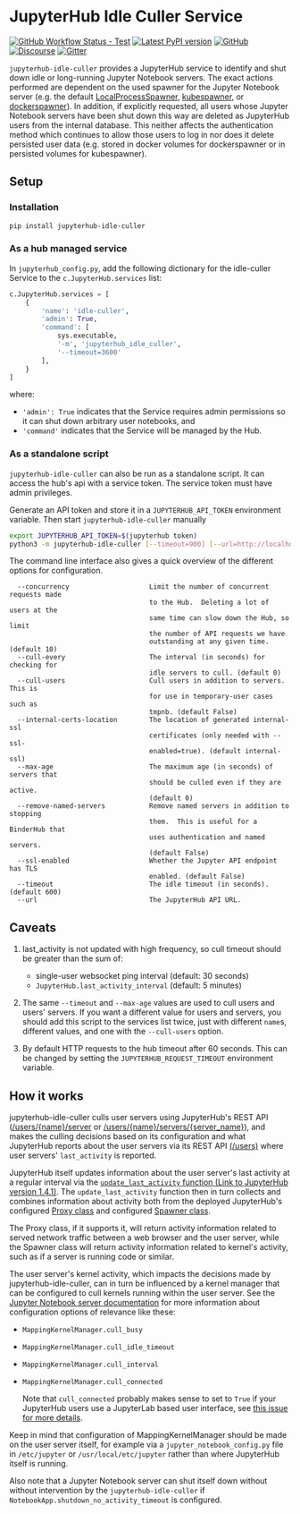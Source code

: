 # JupyterHub Idle Culler Service

[![GitHub Workflow Status - Test](https://img.shields.io/github/workflow/status/jupyterhub/jupyterhub-idle-culler/Test?logo=github&label=tests)](https://github.com/jupyterhub/jupyterhub-idle-culler/actions)
[![Latest PyPI version](https://img.shields.io/pypi/v/jupyterhub-idle-culler?logo=pypi&logoColor=white)](https://pypi.python.org/pypi/jupyterhub-idle-culler)
[![GitHub](https://img.shields.io/badge/issue_tracking-github-blue?logo=github)](https://github.com/jupyterhub/jupyterhub-idle-culler/issues)
[![Discourse](https://img.shields.io/badge/help_forum-discourse-blue?logo=discourse)](https://discourse.jupyter.org/c/jupyterhub)
[![Gitter](https://img.shields.io/badge/social_chat-gitter-blue?logo=gitter)](https://gitter.im/jupyterhub/jupyterhub)

`jupyterhub-idle-culler` provides a JupyterHub service to identify and shut down idle or long-running Jupyter Notebook servers.
The exact actions performed are dependent on the used spawner for the Jupyter Notebook server (e.g. the default [LocalProcessSpawner](https://jupyterhub.readthedocs.io/en/stable/api/spawner.html#localprocessspawner>), [kubespawner](https://github.com/jupyterhub/kubespawner), or [dockerspawner](https://github.com/jupyterhub/dockerspawner)).
In addition, if explicitly requested, all users whose Jupyter Notebook servers have been shut down this way are deleted as JupyterHub users from the internal database. This neither affects the authentication method which continues to allow those users to log in nor does it delete persisted user data (e.g. stored in docker volumes for dockerspawner or in persisted volumes for kubespawner).

## Setup

### Installation

```bash
pip install jupyterhub-idle-culler
```

### As a hub managed service

In `jupyterhub_config.py`, add the following dictionary for the idle-culler
Service to the `c.JupyterHub.services` list:

```python
c.JupyterHub.services = [
    {
        'name': 'idle-culler',
        'admin': True,
        'command': [
            sys.executable,
            '-m', 'jupyterhub_idle_culler',
            '--timeout=3600'
        ],
    }
]
```

where:

- `'admin': True` indicates that the Service requires admin permissions so
  it can shut down arbitrary user notebooks, and
- `'command'` indicates that the Service will be managed by the Hub.

### As a standalone script

`jupyterhub-idle-culler` can also be run as a standalone script. It can
access the hub's api with a service token. The service token must have
admin privileges.

Generate an API token and store it in a `JUPYTERHUB_API_TOKEN` environment
variable. Then start `jupyterhub-idle-culler` manually

```bash
export JUPYTERHUB_API_TOKEN=$(jupyterhub token)
python3 -m jupyterhub-idle-culler [--timeout=900] [--url=http://localhost:8081/hub/api]
```

The command line interface also gives a quick overview of the different options for configuration.

```
  --concurrency                    Limit the number of concurrent requests made
                                   to the Hub.  Deleting a lot of users at the
                                   same time can slow down the Hub, so limit
                                   the number of API requests we have
                                   outstanding at any given time. (default 10)
  --cull-every                     The interval (in seconds) for checking for
                                   idle servers to cull. (default 0)
  --cull-users                     Cull users in addition to servers.  This is
                                   for use in temporary-user cases such as
                                   tmpnb. (default False)
  --internal-certs-location        The location of generated internal-ssl
                                   certificates (only needed with --ssl-
                                   enabled=true). (default internal-ssl)
  --max-age                        The maximum age (in seconds) of servers that
                                   should be culled even if they are active.
                                   (default 0)
  --remove-named-servers           Remove named servers in addition to stopping
                                   them.  This is useful for a BinderHub that
                                   uses authentication and named servers.
                                   (default False)
  --ssl-enabled                    Whether the Jupyter API endpoint has TLS
                                   enabled. (default False)
  --timeout                        The idle timeout (in seconds). (default 600)
  --url                            The JupyterHub API URL.
```

## Caveats

1. last_activity is not updated with high frequency, so cull timeout should be
   greater than the sum of:

   - single-user websocket ping interval (default: 30 seconds)
   - `JupyterHub.last_activity_interval` (default: 5 minutes)

2. The same `--timeout` and `--max-age` values are used to cull
   users and users' servers. If you want a different value for users and servers,
   you should add this script to the services list twice, just with different
   `name`s, different values, and one with the `--cull-users` option.

3. By default HTTP requests to the hub timeout after 60 seconds. This can be
   changed by setting the `JUPYTERHUB_REQUEST_TIMEOUT` environment variable.

## How it works

jupyterhub-idle-culler culls user servers using JupyterHub's REST API
([/users/{name}/server](https://jupyterhub.readthedocs.io/en/stable/_static/rest-api/index.html#operation--users--name--server-delete)
or
[/users/{name}/servers/{server_name}](https://jupyterhub.readthedocs.io/en/stable/_static/rest-api/index.html#operation--users--name--servers--server_name--delete)),
and makes the culling decisions based on its configuration and what JupyterHub
reports about the user servers via its REST API
[(/users)](https://jupyterhub.readthedocs.io/en/stable/_static/rest-api/index.html#path--users)
where user servers' `last_activity` is reported.

JupyterHub itself updates information about the user server's last activity at a
regular interval via the [`update_last_activity` function (Link to JupyterHub
version
1.4.1)](https://github.com/jupyterhub/jupyterhub/blob/1.4.1/jupyterhub/app.py#L2650).
The `update_last_activity` function then in turn collects and combines
information about activity both from the deployed JupyterHub's configured [Proxy
class](https://jupyterhub.readthedocs.io/en/stable/reference/proxy.html) and
configured [Spawner
class](https://jupyterhub.readthedocs.io/en/stable/reference/spawners.html).

The Proxy class, if it supports it, will return activity information related to
served network traffic between a web browser and the user server, while the
Spawner class will return activity information related to kernel's activity,
such as if a server is running code or similar.

The user server's kernel activity, which impacts the decisions made by
jupyterhub-idle-culler, can in turn be influenced by a kernel manager that
can be configured to cull kernels running within the user server. See the
[Jupyter Notebook server
documentation](https://jupyter-notebook.readthedocs.io/en/stable/config.html#options)
for more information about configuration options of relevance like these:

- `MappingKernelManager.cull_busy`
- `MappingKernelManager.cull_idle_timeout`
- `MappingKernelManager.cull_interval`
- `MappingKernelManager.cull_connected`

  Note that `cull_connected` probably makes sense to set to `True` if your
  JupyterHub users use a JupyterLab based user interface, see [this issue for
  more details](https://github.com/jupyterlab/jupyterlab/issues/6893).

Keep in mind that configuration of MappingKernelManager should be made on the
user server itself, for example via a `jupyter_notebook_config.py` file in
`/etc/jupyter` or `/usr/local/etc/jupyter` rather than where JupyterHub itself
is running.

Also note that a Jupyter Notebook server can shut itself down without without
intervention by the `jupyterhub-idle-culler` if
`NotebookApp.shutdown_no_activity_timeout` is configured.
